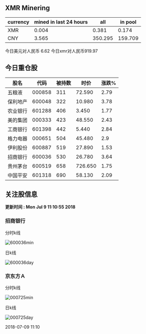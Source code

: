 ## XMR Minering

|currency|mined in last 24 hours|all|in pool|
|---|---|---|---|
|XMR|0.004|0.381|0.174|
|CNY|3.565|350.295|159.709|

今日美元对人民币 6.62	今日xmr对人民币919.97


## 今日重仓股 

|股名|代码|被持数|时价|涨跌%|
|---|---|---|---|---|
|五粮液|000858|311|72.590|2.79|
|保利地产|600048|322|10.980|3.78|
|农业银行|601288|406|3.450|1.77|
|美的集团|000333|423|48.550|2.43|
|工商银行|601398|442|5.440|2.84|
|格力电器|000651|504|45.480|2.9|
|伊利股份|600887|519|27.890|1.53|
|招商银行|600036|530|26.780|3.64|
|贵州茅台|600519|658|726.650|1.75|
|中国平安|601318|690|58.130|2.09|

## 关注股信息
**更新时间 : Mon Jul  9 11:10:55 2018**
### 招商银行 
分时k线

![600036min](http://image.sinajs.cn/newchart/min/n/sh600036.gif)

日k线

![600036day](http://image.sinajs.cn/newchart/daily/n/sh600036.gif)

### 京东方Ａ 
分时k线

![000725min](http://image.sinajs.cn/newchart/min/n/sz000725.gif)

日k线

![000725day](http://image.sinajs.cn/newchart/daily/n/sz000725.gif)

2018-07-09 11:10